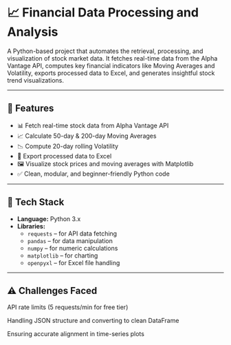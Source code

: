 # 📈 Financial Data Processing and Analysis

A Python-based project that automates the retrieval, processing, and visualization of stock market data. It fetches real-time data from the Alpha Vantage API, computes key financial indicators like Moving Averages and Volatility, exports processed data to Excel, and generates insightful stock trend visualizations.

---

## 🚀 Features

- 📊 Fetch real-time stock data from Alpha Vantage API  
- 📈 Calculate 50-day & 200-day Moving Averages  
- 📉 Compute 20-day rolling Volatility  
- 📁 Export processed data to Excel  
- 🖼️ Visualize stock prices and moving averages with Matplotlib  
- ✅ Clean, modular, and beginner-friendly Python code

---

## 🧠 Tech Stack

- **Language:** Python 3.x  
- **Libraries:**  
  - `requests` – for API data fetching  
  - `pandas` – for data manipulation  
  - `numpy` – for numeric calculations  
  - `matplotlib` – for charting  
  - `openpyxl` – for Excel file handling  

---

## ⚠️ Challenges Faced

API rate limits (5 requests/min for free tier)

Handling JSON structure and converting to clean DataFrame

Ensuring accurate alignment in time-series plots
